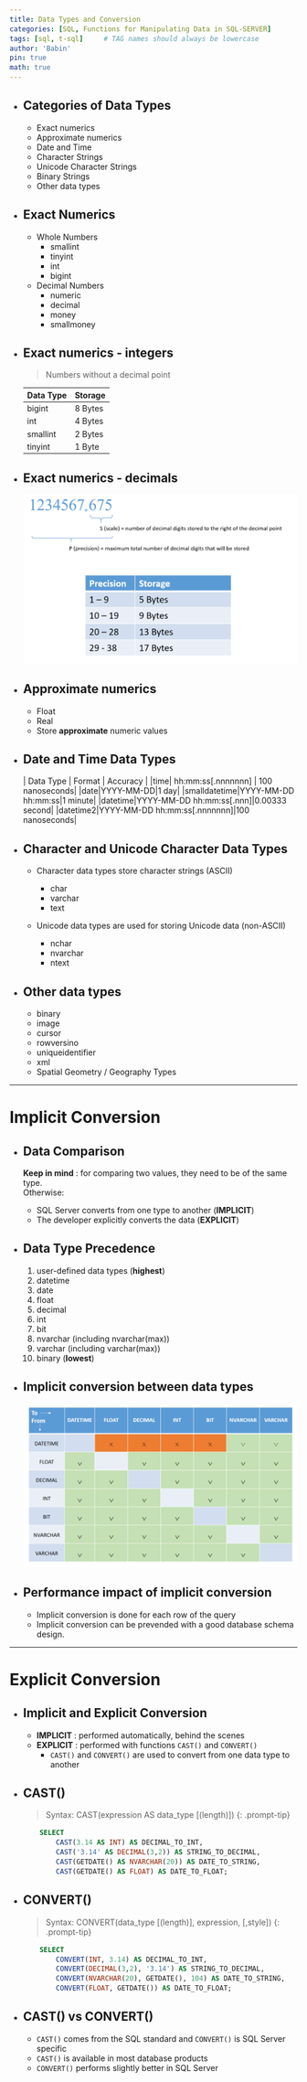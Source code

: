 ```yaml
---
title: Data Types and Conversion
categories: [SQL, Functions for Manipulating Data in SQL-SERVER]
tags: [sql, t-sql]     # TAG names should always be lowercase
author: 'Babin'
pin: true
math: true
---
```


- ## Categories of Data Types
    - Exact numerics
    - Approximate numerics
    - Date and Time
    - Character Strings
    - Unicode Character Strings
    - Binary Strings 
    - Other data types

- ## Exact Numerics
    - Whole Numbers
        - smallint
        - tinyint
        - int
        - bigint
    - Decimal Numbers
        - numeric
        - decimal
        - money
        - smallmoney


- ## Exact numerics - integers
    > Numbers without a decimal point

    | Data Type  | Storage |
    |:---------|:---------|
    | bigint | 8 Bytes |
    | int | 4 Bytes |
    | smallint | 2 Bytes |
    | tinyint | 1 Byte |


- ## Exact numerics - decimals
    ![image](/assets/img/decimals.png)


- ## Approximate numerics
    - Float
    - Real
    - Store **approximate** numeric values


- ## Date and Time Data Types

    | Data Type | Format | Accuracy |
    |time| hh:mm:ss[.nnnnnnn] | 100 nanoseconds|
    |date|YYYY-MM-DD|1 day|
    |smalldatetime|YYYY-MM-DD hh:mm:ss|1 minute|
    |datetime|YYYY-MM-DD hh:mm:ss[.nnn]|0.00333 second|
    |datetime2|YYYY-MM-DD hh:mm:ss[.nnnnnnn]|100 nanoseconds|


- ## Character and Unicode Character Data Types
    - Character data types store character strings (ASCII)
        - char
        - varchar
        - text
    
    - Unicode data types are used for storing Unicode data (non-ASCII)
        - nchar
        - nvarchar
        - ntext


- ## Other data types
    - binary
    - image
    - cursor
    - rowversino
    - uniqueidentifier
    - xml
    - Spatial Geometry / Geography Types


<hr/>

# Implicit Conversion

- ## Data Comparison
    **Keep in mind** : for comparing two values, they need to be of the same type.<br/>
    Otherwise: 
    - SQL Server converts from one type to another (**IMPLICIT**)
    - The developer explicitly converts the  data (**EXPLICIT**)


- ## Data Type Precedence
    1. user-defined data types (**highest**)
    2. datetime
    3. date
    4. float
    5. decimal
    6. int
    7. bit
    8. nvarchar (including nvarchar(max))
    9. varchar (including varchar(max))
    10. binary (**lowest**)


- ## Implicit conversion between data types
    ![image](/assets/img/implicit_conversion.png)


- ## Performance impact of implicit conversion
    - Implicit conversion is done for each row of the query
    - Implicit conversion can be prevended with a good database schema design.


<hr/>

# Explicit Conversion
- ## Implicit and Explicit Conversion
    - **IMPLICIT** : performed automatically, behind the scenes
    - **EXPLICIT** : performed with functions `CAST()` and `CONVERT()`
        - `CAST()` and `CONVERT()` are used to convert from one data type to another


- ## CAST()
    > Syntax: CAST(expression AS data_type [(length)])
    {: .prompt-tip}

    ```sql
        SELECT
            CAST(3.14 AS INT) AS DECIMAL_TO_INT,
            CAST('3.14' AS DECIMAL(3,2)) AS STRING_TO_DECIMAL,
            CAST(GETDATE() AS NVARCHAR(20)) AS DATE_TO_STRING,
            CAST(GETDATE() AS FLOAT) AS DATE_TO_FLOAT;
    ```                


- ## CONVERT()
    > Syntax: CONVERT(data_type [(length)], expression, [,style])
    {: .prompt-tip}

    ```sql
        SELECT
            CONVERT(INT, 3.14) AS DECIMAL_TO_INT,
            CONVERT(DECIMAL(3,2), '3.14') AS STRING_TO_DECIMAL,
            CONVERT(NVARCHAR(20), GETDATE(), 104) AS DATE_TO_STRING,
            CONVERT(FLOAT, GETDATE()) AS DATE_TO_FLOAT;
    ```

- ## CAST() vs CONVERT()
    - `CAST()` comes from the SQL standard and `CONVERT()` is SQL Server specific
    - `CAST()` is available in most database products
    - `CONVERT()` performs slightly better in SQL Server